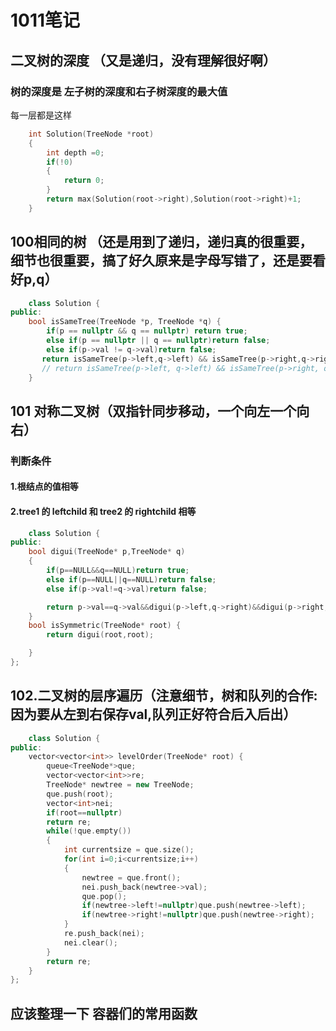 # 1011笔记

## 二叉树的深度 （又是递归，没有理解很好啊）

### 树的深度是 左子树的深度和右子树深度的最大值

每一层都是这样

```cpp
    int Solution(TreeNode *root)
    {
        int depth =0;
        if(!0)
        {
            return 0;
        }
        return max(Solution(root->right),Solution(root->right)+1;
    }
```

## 100相同的树 （还是用到了递归，递归真的很重要，细节也很重要，搞了好久原来是字母写错了，还是要看好p,q）

```cpp
    class Solution {
public:
    bool isSameTree(TreeNode *p, TreeNode *q) {
        if(p == nullptr && q == nullptr) return true;
        else if(p == nullptr || q == nullptr)return false;
        else if(p->val != q->val)return false;
       return isSameTree(p->left,q->left) && isSameTree(p->right,q->right);
       // return isSameTree(p->left, q->left) && isSameTree(p->right, q->right);
    }
```

## 101 对称二叉树（双指针同步移动，一个向左一个向右）

### 判断条件 

#### 1.根结点的值相等

#### 2.tree1 的 leftchild 和 tree2 的 rightchild 相等

```cpp
    class Solution {
public:
    bool digui(TreeNode* p,TreeNode* q)
    {
        if(p==NULL&&q==NULL)return true;
        else if(p==NULL||q==NULL)return false;
        else if(p->val!=q->val)return false;

        return p->val==q->val&&digui(p->left,q->right)&&digui(p->right,q->left);
    }
    bool isSymmetric(TreeNode* root) {
        return digui(root,root);

    }
};
```

## 102.二叉树的层序遍历（注意细节，树和队列的合作:因为要从左到右保存val,队列正好符合后入后出）

```cpp
    class Solution {
public:
    vector<vector<int>> levelOrder(TreeNode* root) {
        queue<TreeNode*>que;
        vector<vector<int>>re;
        TreeNode* newtree = new TreeNode;
        que.push(root);
        vector<int>nei;
        if(root==nullptr)
        return re;
        while(!que.empty())
        {
            int currentsize = que.size();
            for(int i=0;i<currentsize;i++)
            {
                newtree = que.front();
                nei.push_back(newtree->val);
                que.pop();
                if(newtree->left!=nullptr)que.push(newtree->left);
                if(newtree->right!=nullptr)que.push(newtree->right);
            }
            re.push_back(nei);
            nei.clear();
        }
        return re;
    }
};
```

## 应该整理一下 容器们的常用函数
